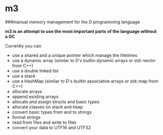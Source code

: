 # m3
###manual memory management for the D programming language

**m3 is an attempt to use the most important parts of the language without a GC**

Currently you can

 - use a shared and a unique pointer which manage the lifetimes
 - use a dynamic array (similar to D's builtin dynamic arrays or std::vector from C++)
 - use a double linked list
 - use a stack
 - use a HashMap (similar to D's builtin associative arrays or std::map from C++)
 - allocate arrays
 - append existing arrays
 - allocate and assign structs and basic types
 - allocate classes on stack and heap
 - convert basic types from and to strings
 - format strings
 - read from files and write to files
 - convert your data to UTF16 and UTF32
